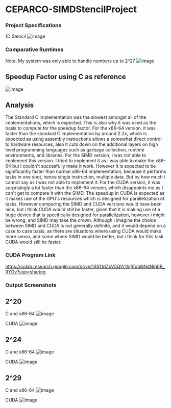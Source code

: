 # CEPARCO-SIMDStencilProject

### Project Specifications
1D Stencil
![image](https://github.com/valnerbacs/CEPARCO-SIMDStencilProject/assets/70458823/1986865e-4b9f-4d7b-b420-fabcef6a7d71)

### Comparative Runtimes
Note: My system was only able to handle numbers up to 2^27
![image](https://github.com/valnerbacs/CEPARCO-SIMDStencilProject/assets/70458823/b6727c82-7669-4edf-b0da-e6e65e6c7a45)
## Speedup Factor using C as reference
![image](https://github.com/valnerbacs/CEPARCO-SIMDStencilProject/assets/70458823/a267fad7-fa96-4bb9-9280-65f62e8af342)
## Analysis

The Standard C implementation was the slowest amongst all of the implementations, which is expected. This is also why it was used as the basis to compute
for the speedup factor. For the x86-64 version, it was faster than the standard C implementation by around 2.2x, which is expected as using assembly instructions allows a somewhat direct control to hardware resources, also it cuts down on the additional layers on high level programming languages such as garbage collection, runtime environments, and libraries. For the SIMD version, i was not able to implement this version. I tried to implement it as i was able to make the x86-64 but i couldn't succesfully make it work. However it is expected to be significantly faster than normal x86-64 implementation, because it performs tasks in one shot, hence single instruction, multiple data. But by how much i cannot say as i was not able to implement it. For the CUDA version, it was surprisingly a lot faster than the x86-64 version, which disappoints me as I can't get to compare it with the SIMD. The speedup in CUDA is expected as it makes use of the GPU's resources which is designed for parallelization of tasks. However comparing the SIMD and CUDA versions would have been nice, but i think CUDA would still be faster, given that it is making use of a huge device that is specifically designed for parallelization, however i might be wrong, and SIMD may take the crown. Although i imagine the choice between SIMD and CUDA is not generally definite, and it would depend on a case to case basis, as there are situations where using CUDA would make more sense, and some where SIMD would be better, but i think for this task CUDA would still be faster.


### CUDA Program Link
https://colab.research.google.com/drive/13S11dZbV5QVr1hjRfobNNdNIq0B_RYDv?usp=sharing

### Output Screenshots
## 2^20
C and x86-64
![image](https://github.com/valnerbacs/CEPARCO-SIMDStencilProject/assets/70458823/9b183a76-d779-476b-a747-c5e5f37094df)

CUDA
![image](https://github.com/valnerbacs/CEPARCO-SIMDStencilProject/assets/70458823/77e2a15b-039f-41ba-8df5-a88ac1d98cdc)

## 2^24
C and x86-64
![image](https://github.com/valnerbacs/CEPARCO-SIMDStencilProject/assets/70458823/9ede726b-0b13-4a67-aa3e-d1f66b2c34c0)

CUDA
![image](https://github.com/valnerbacs/CEPARCO-SIMDStencilProject/assets/70458823/dabf827a-7ee6-410b-a8fa-7e86fcbd4c1b)

## 2^29
C and x86-64
![image](https://github.com/valnerbacs/CEPARCO-SIMDStencilProject/assets/70458823/a244aaaf-e37e-4fa1-b86f-970d8b283077)

CUDA
![image](https://github.com/valnerbacs/CEPARCO-SIMDStencilProject/assets/70458823/68d2ff41-b418-4abc-82ab-db1ac82e762e)

